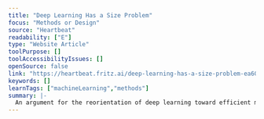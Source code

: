 ```yaml
---
title: "Deep Learning Has a Size Problem"
focus: "Methods or Design"
source: "Heartbeat"
readability: ["E"]
type: "Website Article"
toolPurpose: []
toolAccessibilityIssues: []
openSource: false
link: "https://heartbeat.fritz.ai/deep-learning-has-a-size-problem-ea601304cd8"
keywords: []
learnTags: ["machineLearning","methods"]
summary: |-
  An argument for the reorientation of deep learning toward efficient machine learning that benefits the largest amount of people.
---
```


